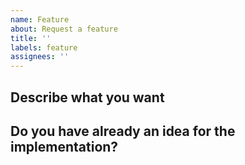 ```yaml
---
name: Feature
about: Request a feature
title: ''
labels: feature
assignees: ''
---
```


<!--
Make sure you read [Mastering-Markdown](https://guides.github.com/features/mastering-markdown/)
-->

## Describe what you want

<!--Add a description of the feature here-->

## Do you have already an idea for the implementation?

<!--If you have a idea of how to implement it, please provide it here-->
